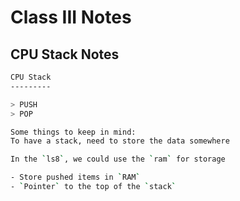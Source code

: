 # Class III Notes

## CPU Stack Notes

```sh
CPU Stack
---------

> PUSH
> POP

Some things to keep in mind:
To have a stack, need to store the data somewhere

In the `ls8`, we could use the `ram` for storage

- Store pushed items in `RAM`
- `Pointer` to the top of the `stack`
```